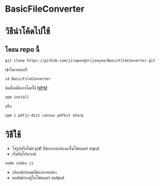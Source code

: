 # BasicFileConverter

# วิธีนำโค้ดไปใช้
## โคลน repo นี้
```
git clone https://github.com/jirapongSrijanyoo/BasicFileConverter.git
```
เข้าไดเรทเทอรี
```
cd BasicFileConverter
```
ติดตั้งแพ็กเกจโดยใช้ [NPM](https://www.npmjs.com/)
```
npm install
```
หรือ
```
npm i pdfjs-dist canvas pdfkit sharp
```
# วิธีใช้
- ใส่รูปหรือไฟล์ pdf ที่ต้องการแปลงลงในโฟลเดอร์ input
- เริ่มรันโปรเจกต์
```
node index.js
```
- เลือกฟอร์แมตที่ต้องการแปลง
- ผลลัพธ์จะอยู่ในโฟลเดอร์ output